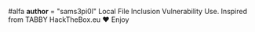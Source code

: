 #alfa __author__ = "sams3pi0l"
Local File Inclusion Vulnerability Use. Inspired from TABBY HackTheBox.eu ❤ Enjoy




